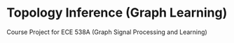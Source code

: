# Topology Inference (Graph Learning)

Course Project for ECE 538A (Graph Signal Processing and Learning)
